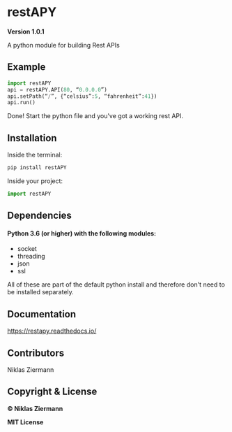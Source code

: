 # restAPY
**Version 1.0.1**

A python module for building Rest APIs



## Example

```python
import restAPY
api = restAPY.API(80, “0.0.0.0”)
api.setPath(“/”, {“celsius”:5, “fahrenheit”:41})
api.run()
```

Done! Start the python file and you've got a working rest API.



## Installation

Inside the terminal:

```bash
pip install restAPY
```

Inside your project:

```python
import restAPY
```



## Dependencies

#### Python 3.6 (or higher) with the following modules:

- socket
- threading
- json
- ssl

All of these are part of the default python install and therefore don't need to be installed separately.



## Documentation

https://restapy.readthedocs.io/




## Contributors

Niklas Ziermann



## Copyright & License

**© Niklas Ziermann** 

**MIT License**

